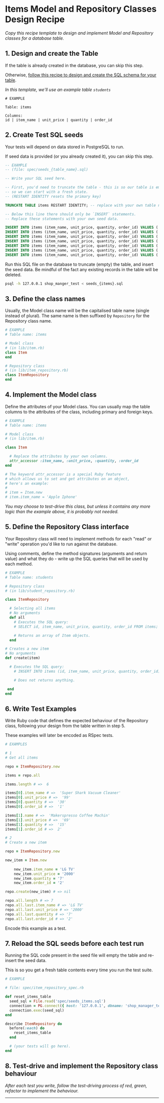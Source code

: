 # Items Model and Repository Classes Design Recipe

_Copy this recipe template to design and implement Model and Repository classes for a database table._

## 1. Design and create the Table

If the table is already created in the database, you can skip this step.

Otherwise, [follow this recipe to design and create the SQL schema for your table](./single_table_design_recipe_template.md).

*In this template, we'll use an example table `students`*

```
# EXAMPLE

Table: items

Columns:
id | item_name | unit_price | quantity | order_id
```

## 2. Create Test SQL seeds

Your tests will depend on data stored in PostgreSQL to run.

If seed data is provided (or you already created it), you can skip this step.

```sql
-- EXAMPLE
-- (file: spec/seeds_{table_name}.sql)

-- Write your SQL seed here. 

-- First, you'd need to truncate the table - this is so our table is emptied between each test run,
-- so we can start with a fresh state.
-- (RESTART IDENTITY resets the primary key)

TRUNCATE TABLE items RESTART IDENTITY; -- replace with your own table name.

-- Below this line there should only be `INSERT` statements.
-- Replace these statements with your own seed data.

INSERT INTO items (item_name, unit_price, quantity, order_id) VALUES ('Super Shark Vacuum Cleaner', '99', '30', '002');
INSERT INTO items (item_name, unit_price, quantity, order_id) VALUES ('Makerspresso Coffee Machine', '69', '15', '002');
INSERT INTO items (item_name, unit_price, quantity, order_id) VALUES ('Amazon Echo Device', '100', '33','001');
INSERT INTO items (item_name, unit_price, quantity, order_id) VALUES ('Apple TV', '150', '20', '003');
INSERT INTO items (item_name, unit_price, quantity, order_id) VALUES ('Samsung TV', '1000', '10', '004');
INSERT INTO items (item_name, unit_price, quantity, order_id) VALUES ('HP Laptop', '400', '17', '005');
INSERT INTO items (item_name, unit_price, quantity, order_id) VALUES ('SKY Broadband', '100', '13', '7');
```

Run this SQL file on the database to truncate (empty) the table, and insert the seed data. Be mindful of the fact any existing records in the table will be deleted.

```bash
psql -h 127.0.0.1 shop_manger_test < seeds_{items}.sql
```

## 3. Define the class names

Usually, the Model class name will be the capitalised table name (single instead of plural). The same name is then suffixed by `Repository` for the Repository class name.

```ruby
# EXAMPLE
# Table name: items

# Model class
# (in lib/item.rb)
class Item
end

# Repository class
# (in lib/item_repository.rb)
class ItemRepository
end
```

## 4. Implement the Model class

Define the attributes of your Model class. You can usually map the table columns to the attributes of the class, including primary and foreign keys.

```ruby
# EXAMPLE
# Table name: items

# Model class
# (in lib/item.rb)

class Item

  # Replace the attributes by your own columns.
  attr_accessor :item_name, :unit_price, :quantity, :order_id
end

# The keyword attr_accessor is a special Ruby feature
# which allows us to set and get attributes on an object,
# here's an example:
#
# item = Item.new
# item.item_name = 'Apple Iphone'

```

*You may choose to test-drive this class, but unless it contains any more logic than the example above, it is probably not needed.*

## 5. Define the Repository Class interface

Your Repository class will need to implement methods for each "read" or "write" operation you'd like to run against the database.

Using comments, define the method signatures (arguments and return value) and what they do - write up the SQL queries that will be used by each method.

```ruby
# EXAMPLE
# Table name: students

# Repository class
# (in lib/student_repository.rb)

class ItemRepository

  # Selecting all items
  # No arguments
  def all
    # Executes the SQL query:
    # SELECT id, item_name, unit_price, quantity, order_id FROM items;

    # Returns an array of Item objects.
  end

# Creates a new item
# No arguments
def create(item)

  # Executes the SQL query:
    # INSERT INTO items (id, item_name, unit_price, quantity, order_id) VALUES ($1, $2, $3, $4)

    # Does not returns anything.

 end
end
```

## 6. Write Test Examples

Write Ruby code that defines the expected behaviour of the Repository class, following your design from the table written in step 5.

These examples will later be encoded as RSpec tests.

```ruby
# EXAMPLES

# 1
# Get all items

repo = ItemRepository.new

items = repo.all

items.length # =>  6

items[0].item_name # =>  'Super Shark Vacuum Cleaner'
items[0].unit_price # =>  '99'
items[0].quantity # =>  '30'
items[0].order_id # =>  '1'

items[1].name # =>  'Makerspresso Coffee Machin'
items[1].unit_price # =>  '69'
items[1].quantity # =>  '15'
items[1].order_id # =>  2'

# 2
# Create a new item

repo = ItemRepository.new

new_item = Item.new
        
    new_item.item_name = 'LG TV'
    new_item.unit_price = '2000'
    new_item.quantity = '7'
    new_item.order_id = '2'

repo.create(new_item) # => nil

repo.all.length # => 7
repo.all.last.item_name # => 'LG TV'
repo.all.last.unit_price # => '2000'
repo.all.last.quantity # => '7'
repo.all.last.order_id # => '2'

```

Encode this example as a test.

## 7. Reload the SQL seeds before each test run

Running the SQL code present in the seed file will empty the table and re-insert the seed data.

This is so you get a fresh table contents every time you run the test suite.

```ruby
# EXAMPLE

# file: spec/item_repository_spec.rb

def reset_items_table
  seed_sql = File.read('spec/seeds_items.sql')
  connection = PG.connect({ host: '127.0.0.1', dbname: 'shop_manager_test' })
  connection.exec(seed_sql)
end

describe ItemRepository do
  before(:each) do 
    reset_items_table
  end

  # (your tests will go here).
end
```

## 8. Test-drive and implement the Repository class behaviour

_After each test you write, follow the test-driving process of red, green, refactor to implement the behaviour._

<!-- BEGIN GENERATED SECTION DO NOT EDIT -->

---

<!-- END GENERATED SECTION DO NOT EDIT -->